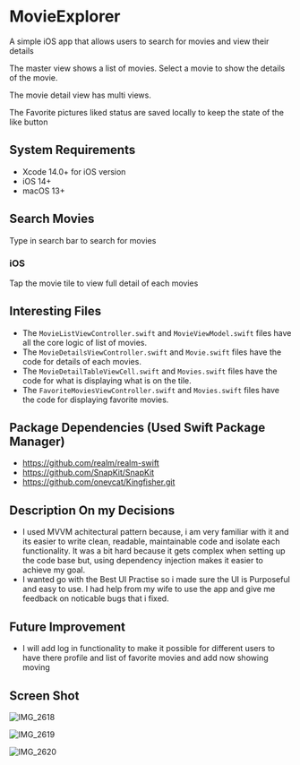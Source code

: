 # MovieExplorer
A simple iOS app that allows users to search for movies and view their details

The master view shows a list of movies. Select a movie to show the details of the movie.

The movie detail view has multi views.

The Favorite pictures liked status are saved locally to keep the state of the like button 

## System Requirements

* Xcode 14.0+ for iOS version 
* iOS 14+
* macOS 13+

## Search Movies

Type in search bar to search for movies


### iOS

Tap the movie tile to view full detail of each movies


## Interesting Files

* The `MovieListViewController.swift` and `MovieViewModel.swift` files have all the core logic of list of movies.
* The `MovieDetailsViewController.swift` and `Movie.swift` files have the code for details of each movies.
* The `MovieDetailTableViewCell.swift` and `Movies.swift` files have the code for what is displaying what is on the tile.
* The `FavoriteMoviesViewController.swift` and `Movies.swift` files have the code for displaying favorite movies.

## Package Dependencies (Used Swift Package Manager)

* https://github.com/realm/realm-swift
* https://github.com/SnapKit/SnapKit
* https://github.com/onevcat/Kingfisher.git

## Description On my Decisions
* I used MVVM achitectural pattern because, i am very familiar with it and its easier to write clean, readable, maintainable code and isolate each functionality. It was a bit hard because it gets complex when setting up the code base but, using dependency injection makes it easier to achieve my goal.
* I wanted go with the Best UI Practise so i made sure the UI is Purposeful and easy to use. I had help from my wife to use the app and give me feedback on noticable bugs that i fixed.

## Future Improvement 
* I will add log in functionality to make it possible for different users to have there profile and list of favorite movies and add now showing moving 

## Screen Shot

![IMG_2618](https://github.com/oluwatobiHammed/MovieExplorer/assets/50711478/2a340f87-0d79-4365-81d7-523a6cc0cd8b)

![IMG_2619](https://github.com/oluwatobiHammed/MovieExplorer/assets/50711478/55f49a47-148c-4872-b704-1dd1544a06d5)

![IMG_2620](https://github.com/oluwatobiHammed/MovieExplorer/assets/50711478/749d5ac9-b3f3-4ed6-8bb4-11826a3cc14a)


